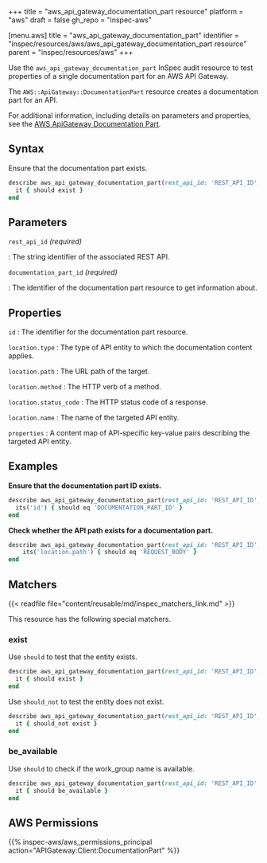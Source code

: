 +++
title = "aws_api_gateway_documentation_part resource"
platform = "aws"
draft = false
gh_repo = "inspec-aws"

[menu.aws]
title = "aws_api_gateway_documentation_part"
identifier = "inspec/resources/aws/aws_api_gateway_documentation_part resource"
parent = "inspec/resources/aws"
+++

Use the `aws_api_gateway_documentation_part` InSpec audit resource to test properties of a single documentation part for an AWS API Gateway.

The `AWS::ApiGateway::DocumentationPart` resource creates a documentation part for an API.

For additional information, including details on parameters and properties, see the [AWS ApiGateway Documentation Part](https://docs.aws.amazon.com/AWSCloudFormation/latest/UserGuide/aws-resource-apigateway-documentationpart.html).

## Syntax

Ensure that the documentation part exists.

```ruby
describe aws_api_gateway_documentation_part(rest_api_id: 'REST_API_ID', documentation_part_id: 'DOCUMENTATION_PART_ID') do
  it { should exist }
end
```

## Parameters

`rest_api_id` _(required)_

: The string identifier of the associated REST API.

`documentation_part_id` _(required)_

: The identifier of the documentation part resource to get information about.

## Properties

`id`
: The identifier for the documentation part resource.

`location.type`
: The type of API entity to which the documentation content applies.

`location.path`
: The URL path of the target.

`location.method`
: The HTTP verb of a method.

`location.status_code`
: The HTTP status code of a response.

`location.name`
: The name of the targeted API entity.

`properties`
: A content map of API-specific key-value pairs describing the targeted API entity.

## Examples

**Ensure that the documentation part ID exists.**

```ruby
describe aws_api_gateway_documentation_part(rest_api_id: 'REST_API_ID', documentation_part_id: 'DOCUMENTATION_PART_ID') do
  its('id') { should eq 'DOCUMENTATION_PART_ID' }
end
```

**Check whether the API path exists for a documentation part.**

```ruby
describe aws_api_gateway_documentation_part(rest_api_id: 'REST_API_ID', documentation_part_id: 'DOCUMENTATION_PART_ID') do
    its('location.path') { should eq 'REQUEST_BODY' }
end
```

## Matchers

{{< readfile file="content/reusable/md/inspec_matchers_link.md" >}}

This resource has the following special matchers.

### exist

Use `should` to test that the entity exists.

```ruby
describe aws_api_gateway_documentation_part(rest_api_id: 'REST_API_ID', documentation_part_id: 'DOCUMENTATION_PART_ID') do
  it { should exist }
end
```

Use `should_not` to test the entity does not exist.

```ruby
describe aws_api_gateway_documentation_part(rest_api_id: 'REST_API_ID', documentation_part_id: 'DOCUMENTATION_PART_ID') do
  it { should_not exist }
end
```

### be_available

Use `should` to check if the work_group name is available.

```ruby
describe aws_api_gateway_documentation_part(rest_api_id: 'REST_API_ID', documentation_part_id: 'DOCUMENTATION_PART_ID') do
  it { should be_available }
end
```

## AWS Permissions

{{% inspec-aws/aws_permissions_principal action="APIGateway:Client:DocumentationPart" %}}
